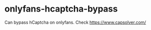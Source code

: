 # onlyfans-hcaptcha-bypass
Can bypass hCaptcha on onlyfans. Check https://www.capsolver.com/ 












































                                                                                                                                       